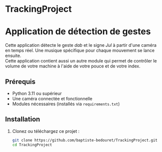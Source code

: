 # TrackingProject

# Application de détection de gestes

Cette application détecte le geste *dab* et le signe *Jul* à partir d'une caméra en temps réel. Une musique spécifique pour chaque mouvement se lance ensuite.  
Cette application contient aussi un autre module qui permet de contrôler le volume de votre machine à l'aide de votre pouce et de votre index.

## Prérequis
- Python 3.11 ou supérieur
- Une caméra connectée et fonctionnelle
- Modules nécessaires (installés via `requirements.txt`)

## Installation
1. Clonez ou téléchargez ce projet :
   ```bash
   git clone https://github.com/baptiste-bedouret/TrackingProject.git
   cd TrackingProject